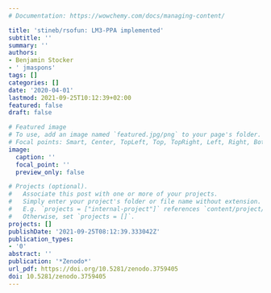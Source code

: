 ```yaml
---
# Documentation: https://wowchemy.com/docs/managing-content/

title: 'stineb/rsofun: LM3-PPA implemented'
subtitle: ''
summary: ''
authors:
- Benjamin Stocker
- ' jmaspons'
tags: []
categories: []
date: '2020-04-01'
lastmod: 2021-09-25T10:12:39+02:00
featured: false
draft: false

# Featured image
# To use, add an image named `featured.jpg/png` to your page's folder.
# Focal points: Smart, Center, TopLeft, Top, TopRight, Left, Right, BottomLeft, Bottom, BottomRight.
image:
  caption: ''
  focal_point: ''
  preview_only: false

# Projects (optional).
#   Associate this post with one or more of your projects.
#   Simply enter your project's folder or file name without extension.
#   E.g. `projects = ["internal-project"]` references `content/project/deep-learning/index.md`.
#   Otherwise, set `projects = []`.
projects: []
publishDate: '2021-09-25T08:12:39.333042Z'
publication_types:
- '0'
abstract: ''
publication: '*Zenodo*'
url_pdf: https://doi.org/10.5281/zenodo.3759405
doi: 10.5281/zenodo.3759405
---
```


